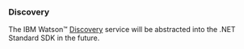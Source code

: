 ### Discovery
The IBM Watson™ [Discovery][discovery] service will be abstracted into the .NET Standard SDK in the future.
<!-- The IBM Watson™ [Discovery][discovery] service makes it possible to rapidly build cognitive, cloud-based exploration applications that unlock actionable insights hidden in unstructured data - including your own proprietary data, as well as public and third-party data. -->

<!-- ### Installation
#### Nuget
```

PM > Install-Package IBM.WatsonDeveloperCloud.Discovery -Pre

```
#### Project.json
```JSON

"dependencies": {
   "IBM.WatsonDeveloperCloud.Discovery": "0.1.1-alpha"
}

``` -->
<!-- ### Usage
The IBM Watson™ [Discovery][discovery] Service uses data analysis combined with cognitive intuition in order to take your unstructured data and enrich it so that you can query it to return the information that you need from it. -->

<!-- #### Create an environment
Creates an environment for the service instance. Note: You can create only one environment per service instance. Attempting to create another environment for the same service instance results in an error.
```cs
``` -->

<!-- #### List environments
List existing environments for the service instance.
```cs
``` -->

<!-- #### List environment details
Gets detailed information about the specified environment.
```cs
``` -->

<!-- #### Update an environment
Updates an existing environment.
```cs
``` -->

<!-- #### Delete an environment
Deletes an existing environment.
```cs
``` -->

<!-- #### Add an configuration
Adds a configuration to the service instance.
```cs
``` -->

<!-- #### List configurations
Lists existing configurations for the service instance.
```cs
``` -->

<!-- ##### List configuration details
Get information about the specified configuration.
```cs
``` -->

<!-- ##### Update a configuration
Replaces an existing configuration. This operation completely replaces the previous configuration. Important: Do not attempt to replace the default configuration.

The new configuration can contain one or more of the configuration_id, updated, or created elements, but the elements are ignored and do not generate errors to enable pasting in another existing configuration. You can also provide a new configuration with none of the three elements.

Documents are processed with a snapshot of the configuration that was in place at the time the document was submitted for ingestion. This means documents that were already submitted are not processed with the new configuration.
```cs
``` -->

<!-- ##### Delete a configuration
Deletes an existing configuration from the service instance.

The delete operation is performed unconditionally. A delete request succeeds even if the configuration is referenced by a collection or document ingestion. However, documents that have already been submitted for processing continue to use the deleted configuration; documents are always processed with a snapshot of the configuration as it existed at the time the document was submitted.
```cs
``` -->

<!-- ##### Test your configuration on a document
Run a sample document against your configuration or the default configuration and return diagnostic information designed to help you understand how the document was processed. The document is not added to a collection.
```cs
``` -->

<!-- ##### Create an collection
Creates a new collection for storing documents.
```cs
``` -->

<!-- ##### List collections
Display a list of existing collections.
```cs
``` -->

<!-- ##### List collection details
Show detailed information about an existing collection.
```cs
``` -->

<!-- ##### Update an collection
Creates a new collection for storing documents.
```cs
``` -->

<!-- ##### List fields
Gets a list of the unique fields, and each field's type, that are stored in a collection's index.
```cs
``` -->

<!-- ##### Delete an collection
Deletes an existing collection.
```cs
``` -->

<!-- ##### Add a document
Add a document to your collection.
```cs
``` -->

<!-- ##### Update a document
Update or partially update a document to create or replace an existing document.
```cs
``` -->

<!-- ##### List document details
Display status information about a submitted document.
```cs
``` -->

<!-- ##### Delete a document
Delete a document from a collection.
```cs
``` -->

<!-- ##### Queries
Query the documents in your collection.

Once your content is uploaded and enriched by the Discovery service, you can build queries to search your content. For a deep dive into queries, see [Building Queries and Delivering Content][discovery-query].
```cs
``` -->

[discovery]: http://www.ibm.com/watson/developercloud/discovery/api/v1/
[discovery-query]: http://www.ibm.com/watson/developercloud/doc/discovery/using.shtml
